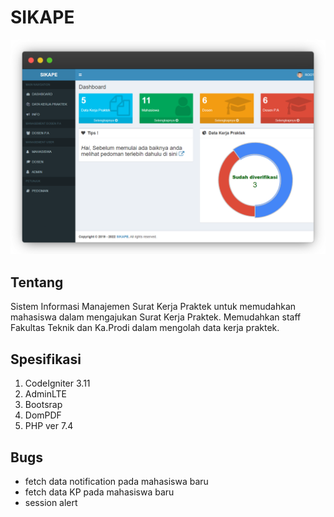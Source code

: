 # SIKAPE

<img src="screenshoot/sikape.png">

## Tentang
Sistem Informasi Manajemen Surat Kerja Praktek untuk memudahkan mahasiswa dalam mengajukan Surat Kerja Praktek. Memudahkan staff Fakultas Teknik dan Ka.Prodi dalam mengolah data kerja praktek.

## Spesifikasi
1. CodeIgniter 3.11
2. AdminLTE
3. Bootsrap
4. DomPDF
5. PHP ver 7.4

## Bugs
- fetch data notification pada mahasiswa baru
- fetch data KP pada mahasiswa baru
- session alert
